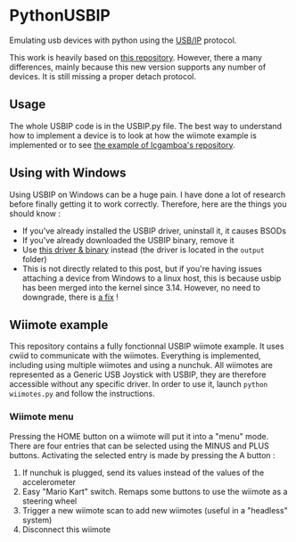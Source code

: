 # PythonUSBIP
Emulating usb devices with python using the [USB/IP](http://usbip.sourceforge.net/) protocol.

This work is heavily based on [this repository](https://github.com/lcgamboa/USBIP-Virtual-USB-Device).
However, there a many differences, mainly because this new version supports any number of devices.
It is still missing a proper detach protocol.

## Usage
The whole USBIP code is in the USBIP.py file. The best way to understand how to implement a device is to look at how the wiimote example is implemented or to see [the example of lcgamboa's repository](https://github.com/lcgamboa/USBIP-Virtual-USB-Device/blob/master/python/hid-keyboard.py).

## Using with Windows
Using USBIP on Windows can be a huge pain. I have done a lot of research before finally getting it to work correctly. Therefore, here are the things you should know :
* If you've already installed the USBIP driver, uninstall it, it causes BSODs
* If you've already downloaded the USBIP binary, remove it
* Use [this driver & binary](https://sourceforge.net/p/usbip/discussion/418507/thread/86c5e473/) instead (the driver is located in the `output` folder)
* This is not directly related to this post, but if you're having issues attaching a device from Windows to a linux host, this is because usbip has been merged into the kernel since 3.14. However, no need to downgrade, there is [a fix](https://sourceforge.net/p/usbip/discussion/418507/thread/7ff86875/?limit=25&page=5#cd87) !

## Wiimote example
This repository contains a fully fonctionnal USBIP wiimote example. It uses cwiid to communicate with the wiimotes.
Everything is implemented, including using multiple wiimotes and using a nunchuk.
All wiimotes are represented as a Generic USB Joystick with USBIP, they are therefore accessible without any specific driver.
In order to use it, launch `python wiimotes.py` and follow the instructions.

### Wiimote menu
Pressing the HOME button on a wiimote will put it into a "menu" mode. There are four entries that can be selected using the MINUS and PLUS buttons. Activating the selected entry is made by pressing the A button :

1. If nunchuk is plugged, send its values instead of the values of the accelerometer
2. Easy "Mario Kart" switch. Remaps some buttons to use the wiimote as a steering wheel
3. Trigger a new wiimote scan to add new wiimotes (useful in a "headless" system)
4. Disconnect this wiimote
